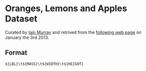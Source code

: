 # Oranges, Lemons and Apples Dataset #

Curated by [Iain Murray][murray] and retrived from the [following web
page][data] on January the 3rd 2013.

[murray]: http://homepages.inf.ed.ac.uk/imurray2/
[data]: http://homepages.inf.ed.ac.uk/imurray2/teaching/oranges_and_lemons/

## Format ##

    ${LBL}\t${MASS}\t${WIDTH}\t${HEIGHT}
